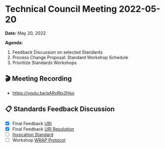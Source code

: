 Technical Council Meeting 2022-05-20
===

**Date:** May 20, 2022

**Agenda:**
1. Feedback Discussion on selected Standards
2. Process Change Proposal: Standard Workshop Schedule
3. Prioritize Standards Workshops


:clapper: Meeting Recording 
---
* https://youtu.be/pARxRtx2Hso

:clipboard: Standards Feedback Discussion
---
- [x] Final Feedback [URI](https://github.com/polywrap/technical-council/issues/27)
- [x] Final Feedback [URI Resolution](https://github.com/polywrap/technical-council/issues/30)
- [ ] [Invocation Standard](https://github.com/polywrap/technical-council/issues/31)
- [ ] Workshop [WRAP Protocol](https://github.com/polywrap/technical-council/issues/26)

